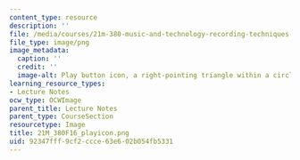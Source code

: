 ```yaml
---
content_type: resource
description: ''
file: /media/courses/21m-380-music-and-technology-recording-techniques-and-audio-production-fall-2016/92347fff9cf2ccce63e602b054fb5331_21M_380F16_playicon.png
file_type: image/png
image_metadata:
  caption: ''
  credit: ''
  image-alt: Play button icon, a right-pointing triangle within a circle
learning_resource_types:
- Lecture Notes
ocw_type: OCWImage
parent_title: Lecture Notes
parent_type: CourseSection
resourcetype: Image
title: 21M_380F16_playicon.png
uid: 92347fff-9cf2-ccce-63e6-02b054fb5331
---
```

